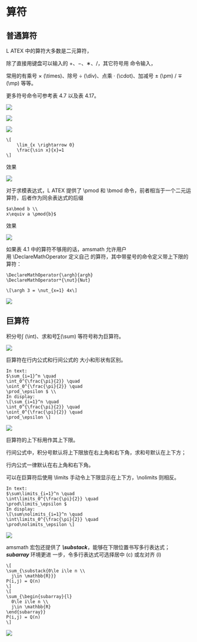 # 算符

## 普通算符

L ATEX 中的算符大多数是二元算符，

除了直接用键盘可以输入的 +、−、∗、/，其它符号用 命令输入，

常用的有乘号 × (\times)、除号 ÷ (\div)、点乘 · (\cdot)、加减号 ± (\pm) / ∓ (\mp) 等等。

更多符号命令可参考表 4.7 以及表 4.17。 

![](https://cdn.jsdelivr.net/gh/ZanderZhao/img20/file/20191007184301.png)

![](https://cdn.jsdelivr.net/gh/ZanderZhao/img20/file/20191007184317.png)

![](https://cdn.jsdelivr.net/gh/ZanderZhao/img20/file/20191007184336.png)





```
\[
    \lim_{x \rightarrow 0} 
    \frac{\sin x}{x}=1
\]
```

效果

![](https://cdn.jsdelivr.net/gh/ZanderZhao/img20/file/20191007184415.png)



对于求模表达式，L ATEX 提供了 \pmod 和 \bmod 命令，前者相当于一个二元运算符，后者作为同余表达式的后缀

```
$a\bmod b \\ 
x\equiv a \pmod{b}$
```

效果

![](https://cdn.jsdelivr.net/gh/ZanderZhao/img20/file/20191007184457.png)

如果表 4.1 中的算符不够用的话，amsmath 允许用户用 \DeclareMathOperator 定义自己 的算符，其中带星号的命令定义带上下限的算符：

```
\DeclareMathOperator{\argh}{argh} 
\DeclareMathOperator*{\nut}{Nut}

\[\argh 3 = \nut_{x=1} 4x\]
```

![](https://cdn.jsdelivr.net/gh/ZanderZhao/img20/file/20191007184619.png)



## 巨算符

积分号∫ (\int)、求和号∑(\sum) 等符号称为巨算符。

![](https://cdn.jsdelivr.net/gh/ZanderZhao/img20/file/20191007184721.png)

巨算符在行内公式和行间公式的 大小和形状有区别。 

```
In text: 
$\sum_{i=1}^n \quad 
\int_0^{\frac{\pi}{2}} \quad 
\oint_0^{\frac{\pi}{2}} \quad 
\prod_\epsilon $ \\ 
In display: 
\[\sum_{i=1}^n \quad 
\int_0^{\frac{\pi}{2}} \quad 
\oint_0^{\frac{\pi}{2}} \quad 
\prod_\epsilon \]
```

![](https://cdn.jsdelivr.net/gh/ZanderZhao/img20/file/20191007184812.png)



巨算符的上下标用作其上下限。

行间公式中，积分号默认将上下限放在右上角和右下角，求和号默认在上下方；

行内公式一律默认在右上角和右下角。

可以在巨算符后使用 \limits 手动令上下限显示在上下方，\nolimits 则相反。

```
In text: 
$\sum\limits_{i=1}^n \quad 
\int\limits_0^{\frac{\pi}{2}} \quad 
\prod\limits_\epsilon $ 
In display: 
\[\sum\nolimits_{i=1}^n \quad 
\int\limits_0^{\frac{\pi}{2}} \quad 
\prod\nolimits_\epsilon \]
```

![](https://cdn.jsdelivr.net/gh/ZanderZhao/img20/file/20191007184852.png)



amsmath 宏包还提供了 ***\substack***，能够在下限位置书写多行表达式；***subarray*** 环境更进 一步，令多行表达式可选择居中 (c) 或左对齐 (l)

```
\[ 
\sum_{\substack{0\le i\le n \\ 
  j\in \mathbb{R}}} 
P(i,j) = Q(n) 
\] 
\[ 
\sum_{\begin{subarray}{l} 
  0\le i\le n \\ 
  j\in \mathbb{R} 
\end{subarray}} 
P(i,j) = Q(n) 
\]
```

![](https://cdn.jsdelivr.net/gh/ZanderZhao/img20/file/20191007185022.png)



















